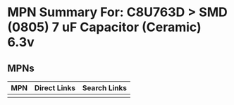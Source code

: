 



# MPN Summary For: C8U763D > SMD (0805) 7 uF Capacitor (Ceramic) 6.3v

## MPNs
  

|MPN|Direct Links|Search Links|
| :--- | :--- | :--- |
||||
